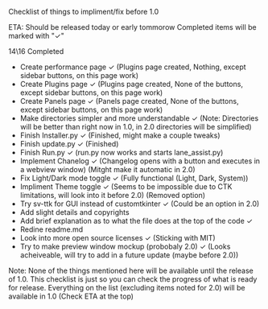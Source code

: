 Checklist of things to impliment/fix before 1.0 

ETA: Should be released today or early tommorow
Completed items will be marked with "✓"

14\16 Completed

- Create performance page ✓ (Plugins page created, Nothing, except sidebar buttons, on this page work)
- Create Plugins page ✓ (Plugins page created, None of the buttons, except sidebar buttons, on this page work)
- Create Panels page ✓ (Panels page created, None of the buttons, except sidebar buttons, on this page work)
- Make directories simpler and more understandable ✓ (Note: Directories will be better than right now in 1.0, in 2.0 directories will be simplified)
- Finish Installer.py ✓ (Finished, might make a couple tweaks)
- Finish update.py ✓ (Finished)
- Finish Run.py ✓ (run.py now works and starts lane_assist.py)
- Implement Chanelog ✓ (Changelog opens with a button and executes in a webview window) (Mitght make it automatic in 2.0)
- Fix Light/Dark mode toggle ✓ (Fully functional (Light, Dark, System))
- Impliment Theme toggle ✓ (Seems to be impossible due to CTK limitations, will look into it before 2.0) (Removed option)
- Try sv-ttk for GUI instead of customtkinter ✓ (Could be an option in 2.0)
- Add slight details and copyrights
- Add brief explanation as to what the file does at the top of the code ✓
- Redine readme.md
- Look into more open source licenses ✓ (Sticking with MIT)
- Try to make preview window mockup (probobaly 2.0) ✓ (Looks acheiveable, will try to add in a future update (maybe before 2.0))

Note: None of the things mentioned here will be available until the release of 1.0. This checklist is just so you can check the progress of what is ready for release. Everything on the list (excluding items noted for 2.0) will be available in 1.0 (Check ETA at the top)
